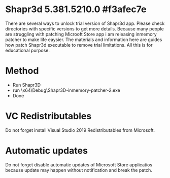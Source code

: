 # Shapr3d 5.381.5210.0 #f3afec7e

There are several ways to unlock trial version of Shapr3d app. Please check directories with specific versions to get more details. 
Because many people are struggling with patching Microoft Store app i am releasing inmemory patcher to make life eaysier.
The materials and information here are guides how patch Shapr3d executable to remove trial limitations. All this is for educational purpose.

# Method

* Run Shapr3D
* run \x64\Debug\Shapr3D-inmemory-patcher-2.exe
* Done

# VC Redistributables

Do not forget install Visual Studio 2019 Redistributables from Microsoft.

# Automatic updates

Do not forget disable automatic updates of Microsoft Store applicatios because update may happen without notification and break the patch.
